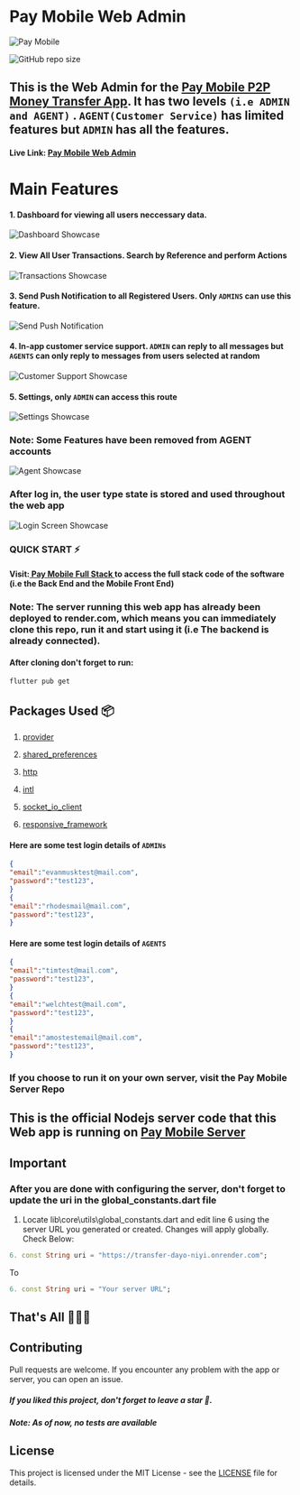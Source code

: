 # Pay Mobile Web Admin

<img src="assets/images/pay_mobile_web_advert.png" alt="Pay Mobile" title="Pay Mobile">

![GitHub repo size](https://img.shields.io/github/repo-size/adedayoniyi/Pay-Mobile-Web-Admin)

## This is the Web Admin for the <a href="https://github.com/adedayoniyi/Pay-Mobile-P2P-Money-Transfer-App">Pay Mobile P2P Money Transfer App</a>. It has two levels `(i.e ADMIN and AGENT)` . `AGENT(Customer Service)` has limited features but `ADMIN` has all the features.

#### Live Link: <a href="https://pay-mobile.netlify.app/">Pay Mobile Web Admin</a>

# Main Features

#### 1. Dashboard for viewing all users neccessary data.

<img src="assets/images/dashboard_showcase.png" alt="Dashboard Showcase" title="Dashboard Showcase" >

#### 2. View All User Transactions. Search by Reference and perform Actions

<img src="assets/images/transactions_showcase.png" alt="Transactions Showcase" title="Transactions Showcase" >

#### 3. Send Push Notification to all Registered Users. Only `ADMINS` can use this feature.

<img src="assets/images/notifications_showcase.png" alt="Send Push Notification" title="Send Push Notification" >

#### 4. In-app customer service support. `ADMIN` can reply to all messages but `AGENTS` can only reply to messages from users selected at random

<img src="assets/images/customer-support_showcase.png" alt="Customer Support Showcase" title="Customer Support Showcase">

#### 5. Settings, only `ADMIN` can access this route

<img src="assets/images/settings_showcase.png" alt="Settings Showcase" title="Settings Showcase">

### Note: Some Features have been removed from AGENT accounts

<img src="assets/images/agent_showcase.png" alt="Agent Showcase" title="Agent Showcase">

### After log in, the user type state is stored and used throughout the web app

<img src="assets/images/login_screen_showcase.png" alt="Login Screen Showcase" title="Login Screen Showcase">

### QUICK START ⚡

#### Visit:<a href=" https://github.com/adedayoniyi/Pay-Mobile-Full-Stack"> Pay Mobile Full Stack </a> to access the full stack code of the software (i.e the Back End and the Mobile Front End)

### Note: The server running this web app has already been deployed to render.com, which means you can immediately clone this repo, run it and start using it (i.e The backend is already connected).

#### After cloning don't forget to run:

```bash
flutter pub get
```

## Packages Used 📦

1. <a href="https://pub.dev/packages?q=provider">provider</a>
2. <a href="https://pub.dev/packages/shared_preferences">shared_preferences</a>
3. <a href="https://pub.dev/packages/http">http</a>
4. <a href="https://pub.dev/packages/intl">intl</a>

5. <a href="https://pub.dev/packages/socket_io_client">socket_io_client</a>
6. <a href="https://pub.dev/packages/responsive_framework">responsive_framework</a>

#### Here are some test login details of `ADMINs`

```json
{
"email":"evanmusktest@mail.com",
"password":"test123",
}
{
"email":"rhodesmail@mail.com",
"password":"test123",
}
```

#### Here are some test login details of `AGENTS`

```json
{
"email":"timtest@mail.com",
"password":"test123",
}
{
"email":"welchtest@mail.com",
"password":"test123",
}
{
"email":"amostestemail@mail.com",
"password":"test123",
}
```

### If you choose to run it on your own server, visit the Pay Mobile Server Repo

## This is the official Nodejs server code that this Web app is running on <a href="https://github.com/adedayoniyi/Pay-Mobile-Server">Pay Mobile Server</a>

## Important

### After you are done with configuring the server, don't forget to update the uri in the global_constants.dart file

1. Locate lib\core\utils\global_constants.dart and edit line 6 using the server URL you generated or created. Changes will apply globally. Check Below:

```dart
6. const String uri = "https://transfer-dayo-niyi.onrender.com";
```

To

```dart
6. const String uri = "Your server URL";
```

## That's All 🎉🎉🎉

## Contributing

Pull requests are welcome. If you encounter any problem with the app or server, you can open an issue.

##### If you liked this project, don't forget to leave a star 🌟.

##### Note: As of now, no tests are available

## License

This project is licensed under the MIT License - see the <a href="https://github.com/adedayoniyi/Pay-Mobile-P2P-Money-Transfer-App/blob/main/LICENSE.md">LICENSE</a> file for details.

